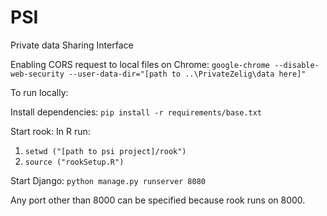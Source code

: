 # PSI
Private data Sharing Interface

Enabling CORS request to local files on Chrome:
`google-chrome --disable-web-security --user-data-dir="[path to ..\PrivateZelig\data here]"`


To run locally:

Install dependencies: `pip install -r requirements/base.txt`

Start rook:
In R run: 
1. `setwd ("[path to psi project]/rook")`
2. `source ("rookSetup.R")`

Start Django: `python manage.py runserver 8080`

Any port other than 8000 can be specified because rook runs on 8000. 

